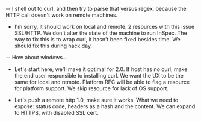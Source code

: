 -- I shell out to curl, and then try to parse that versus regex, because the HTTP call doesn't work on remote machines. 

- I'm sorry, it should work on local and remote. 2 resources with this issue SSL/HTTP. We don't alter the state of the machine to run InSpec. The way to fix this is to wrap curl, it hasn't been fixed besides time. We should fix this during hack day.

-- How about windows...

- Let's start here, we'll make it optimal for 2.0. If host has no curl, make the end user responsible to installing curl. We want the UX to be the same for local and remote. Platform RFC will be able to flag a resource for platform support. We skip resource for lack of OS support.

- Let's push a remote http 1.0, make sure it works. What we need to expose: status code, headers as a hash and the content. We can expand to HTTPS, with disabled SSL cert.



